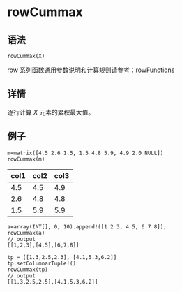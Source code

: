 # rowCummax

## 语法

`rowCummax(X)`

row 系列函数通用参数说明和计算规则请参考：[rowFunctions](../themes/rowFunctions.md)

## 详情

逐行计算 *X* 元素的累积最大值。

## 例子

```
m=matrix([4.5 2.6 1.5, 1.5 4.8 5.9, 4.9 2.0 NULL])
rowCummax(m)
```

| col1 | col2 | col3 |
| --- | --- | --- |
| 4.5 | 4.5 | 4.9 |
| 2.6 | 4.8 | 4.8 |
| 1.5 | 5.9 | 5.9 |

```
a=array(INT[], 0, 10).append!([1 2 3, 4 5, 6 7 8]);
rowCummax(a)
// output
[[1,2,3],[4,5],[6,7,8]]

tp = [[1.3,2.5,2.3], [4.1,5.3,6.2]]
tp.setColumnarTuple!()
rowCummax(tp)
// output
[[1.3,2.5,2.5],[4.1,5.3,6.2]]
```

